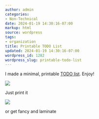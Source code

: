 ```yaml
---
author: admin
categories:
- Non-Technical
date: 2024-01-19 14:30:16-07:00
markup: html
source: wordpress
tags:
- organization
title: Printable TODO List
updated: 2024-01-19 14:30:16-07:00
wordpress_id: 1282
wordpress_slug: printable-todo-list
---
```

I made a minimal, printable [TODO list](https://za3k.com/archive/todo.pdf). Enjoy!

[![](https://blog.za3k.com/wp-content/uploads/2024/01/used-short-crop-1024x338.jpg)](https://za3k.com/archive/todo.pdf)

Just print it

[![](https://blog.za3k.com/wp-content/uploads/2024/01/laminated-short-crop-1024x445.jpg)](https://za3k.com/archive/todo.pdf)

or get fancy and laminate

